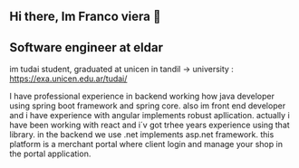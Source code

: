 ## Hi there, Im Franco viera 👋
## Software engineer at eldar


im tudai student, graduated at unicen in tandil -> university : https://exa.unicen.edu.ar/tudai/

I have professional experience in backend working how java developer using spring boot framework and spring core. also
im front end developer and i have experience with angular implements robust apllication.
actually i have been working with react and i´v got trhee years experience using that library. in the backend we use .net implements asp.net framework. this platform is a merchant portal where client login and manage your shop in the portal application.

